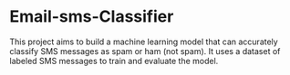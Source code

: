 # Email-sms-Classifier
This project aims to build a machine learning model that can accurately classify SMS messages as spam or ham (not spam). It uses a dataset of labeled SMS messages to train and evaluate the model.
